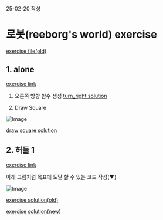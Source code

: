 25-02-20 작성

# 로봇(reeborg's world) exercise
[exercise file(old)](https://github.com/Song1610/100days/tree/main/Day%206/exercise)

## 1. alone
[exercise link](https://reeborg.ca/reeborg.html?lang=en&mode=python&menu=worlds%2Fmenus%2Freeborg_intro_en.json&name=Alone&url=%2Fworlds%2Ftutorial_en%2Falone.json)

1. 오른쪽 방향 함수 생성
[turn_right solution]()

2. Draw Square

![Image](https://github.com/user-attachments/assets/b1883bd7-32e3-4de7-99d9-b564950e22ee)

[draw square solution]()

## 2. 허들 1
[exercise link](https://reeborg.ca/reeborg.html?lang=en&mode=python&menu=worlds%2Fmenus%2Freeborg_intro_en.json&name=Hurdle%201&url=worlds%2Ftutorial_en%2Fhurdle1.json)



아래 그림처럼 목표에 도달 할 수 있는 코드 작성(▼)

![Image](https://github.com/user-attachments/assets/2a7c6b6d-8f6a-4dd8-a3ce-5cf08761e5c1)

[exercise solution(old)](https://github.com/Song1610/100days/tree/main/Day%206/exercise)

[exercise solution(new)]()
